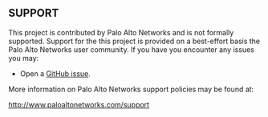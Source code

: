 ## SUPPORT

This project is contributed by Palo Alto Networks and is not formally supported.
Support for the this project is provided on a best-effort basis the Palo Alto Networks user community.
If you have you encounter any issues you may:

-   Open a  [GitHub issue](https://github.com/PaloAltoNetworksNetworks/mssp-templates/issues).


More information on Palo Alto Networks support policies may be found at:

http://www.paloaltonetworks.com/support